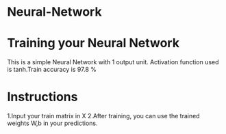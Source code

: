 # Neural-Network

# Training your Neural Network
This is a simple Neural Network with 1 output unit. Activation function used is tanh.Train accuracy is 97.8 %

# Instructions
1.Input your train matrix in X
2.After training, you can use the trained weights W,b in your predictions.


